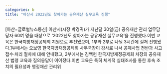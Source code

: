 ```yaml
---
categories: b
title: "아산시 2022년도 찾아가는 공유재산 실무교육 진행"
---
```

[아산=글로벌뉴스통신] 아산시(시장 박경귀)가 지난달 30일(금) 공유재산 관리 업무담당자 60여 명을 대상으로 ‘2022년도 찾아가는 공유재산 실무교육’을 진행했다.이번 교육은 한국지방재정공제회 지원으로 추진됐으며, 1부와 2부로 나눠 3시간에 걸쳐 진행됐다.1부에서는 오보영 한국지방재정공제회 사무국장이 강사로 나서 공제사업 전반과 사고 접수·처리 절차에 대해 안내했고, 2부에서는 김백헌 한국지방재정공제회 차장의 공유재산 법령 교육과 질의응답이 이어졌다.이번 교육은 특히 체계적 실태조사를 통한 후속 조치의 필요성과 행정재산 관리위